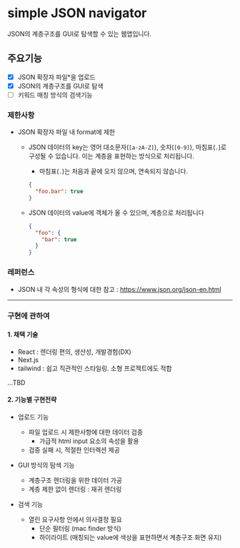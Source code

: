 # simple JSON navigator

JSON의 계층구조를 GUI로 탐색할 수 있는 웹앱입니다.

## 주요기능

- [X] JSON 확장자 파일\*을 업로드
- [X] JSON의 계층구조를 GUI로 탐색
- [ ] 키워드 매칭 방식의 검색기능

### 제한사항

- JSON 확장자 파일 내 format에 제한

  - JSON 데이터의 key는 영어 대소문자(`[a-zA-Z]`), 숫자(`[0-9]`), 마침표(`.`)로 구성될 수 있습니다. 이는 계층을 표현하는 방식으로 처리됩니다.

    - 마침표(`.`)는 처음과 끝에 오지 않으며, 연속되지 않습니다.

    ```json
    {
      "foo.bar": true
    }
    ```

  - JSON 데이터의 value에 객체가 올 수 있으며, 계층으로 처리됩니다

    ```json
    {
      "foo": {
        "bar": true
      }
    }
    ```

### 레퍼런스

- JSON 내 각 속성의 형식에 대한 참고 : <https://www.json.org/json-en.html>

---

### 구현에 관하여

#### 1. 채택 기술

- React : 렌더링 편의, 생산성, 개발경험(DX)
- Next.js
- tailwind : 쉽고 직관적인 스타일링. 소형 프로젝트에도 적합

...TBD

#### 2. 기능별 구현전략

- 업로드 기능

  - 파일 업로드 시 제한사항에 대한 데이터 검증
    - 가급적 html input 요소의 속성을 활용
  - 검증 실패 시, 적절한 인터렉션 제공

- GUI 방식의 탐색 기능
  - 계층구조 렌더링을 위한 데이터 가공
  - 계층 제한 없이 렌더링 : 재귀 렌더링
- 검색 기능
  - 열린 요구사항 안에서 의사결정 필요
    - 단순 필터링 (mac finder 방식)
    - 하이라이트 (매칭되는 value에 색상을 표현하면서 계층구조 화면 유지)
